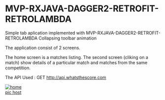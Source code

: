 # MVP-RXJAVA-DAGGER2-RETROFIT-RETROLAMBDA

Simple tab aplication implemented with MVP-RXJAVA-DAGGER2-RETROFIT-RETROLAMBDA
Collapsing toolbar animation

The application consist of 2 screens.

The home screen is a matches listing.
The second screen (cliking on a match) show details of a particular match and matches from the same competition.

The API Used : GET http://api.whatsthescore.com

<a href='https://postimage.org' target='_blank'><img src='https://s31.postimg.org/4ru3k7h9n/home.png' border='0' alt='home'/><br /><a target='_blank' href='https://postimage.org/'>pic host</a><br /><br />
